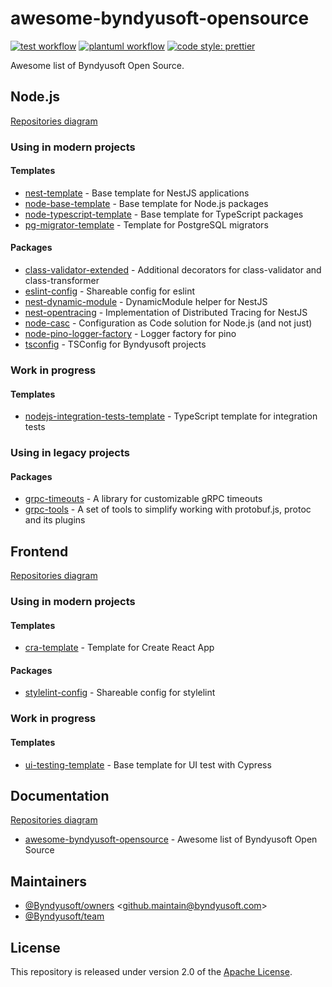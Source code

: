 # awesome-byndyusoft-opensource

[![test workflow](https://github.com/Byndyusoft/awesome-byndyusoft-opensource/actions/workflows/test.yaml/badge.svg?branch=master)](https://github.com/Byndyusoft/awesome-byndyusoft-opensource/actions/workflows/test.yaml)
[![plantuml workflow](https://github.com/Byndyusoft/awesome-byndyusoft-opensource/actions/workflows/plantuml.yaml/badge.svg?branch=master)](https://github.com/Byndyusoft/awesome-byndyusoft-opensource/actions/workflows/plantuml.yaml)
[![code style: prettier](https://img.shields.io/badge/code_style-prettier-ff69b4.svg)](https://github.com/prettier/prettier)

Awesome list of Byndyusoft Open Source.

## Node.js

[Repositories diagram](https://github.com/Byndyusoft/awesome-byndyusoft-opensource/wiki/Node.js)

### Using in modern projects

#### Templates

- [nest-template](https://github.com/Byndyusoft/nest-template) - Base template for NestJS applications
- [node-base-template](https://github.com/Byndyusoft/node-base-template) - Base template for Node.js packages
- [node-typescript-template](https://github.com/Byndyusoft/node-typescript-template) - Base template for TypeScript packages
- [pg-migrator-template](https://github.com/Byndyusoft/pg-migrator-template) - Template for PostgreSQL migrators

#### Packages

- [class-validator-extended](https://github.com/Byndyusoft/class-validator-extended) - Additional decorators for class-validator and class-transformer
- [eslint-config](https://github.com/Byndyusoft/eslint-config) - Shareable config for eslint
- [nest-dynamic-module](https://github.com/Byndyusoft/nest-dynamic-module) - DynamicModule helper for NestJS
- [nest-opentracing](https://github.com/Byndyusoft/nest-opentracing) - Implementation of Distributed Tracing for NestJS
- [node-casc](https://github.com/Byndyusoft/node-casc) - Configuration as Code solution for Node.js (and not just)
- [node-pino-logger-factory](https://github.com/Byndyusoft/node-pino-logger-factory) - Logger factory for pino
- [tsconfig](https://github.com/Byndyusoft/tsconfig) - TSConfig for Byndyusoft projects

### Work in progress

#### Templates

- [nodejs-integration-tests-template](https://github.com/Byndyusoft/nodejs-integration-tests-template) - TypeScript template for integration tests

### Using in legacy projects

#### Packages

- [grpc-timeouts](https://github.com/Byndyusoft/grpc-timeouts) - A library for customizable gRPC timeouts
- [grpc-tools](https://github.com/Byndyusoft/grpc-tools) - A set of tools to simplify working with protobuf.js, protoc and its plugins

## Frontend

[Repositories diagram](https://github.com/Byndyusoft/awesome-byndyusoft-opensource/wiki/Frontend)

### Using in modern projects

#### Templates

- [cra-template](https://github.com/Byndyusoft/cra-template) - Template for Create React App

#### Packages

- [stylelint-config](https://github.com/Byndyusoft/stylelint-config) - Shareable config for stylelint

### Work in progress

#### Templates

- [ui-testing-template](https://github.com/Byndyusoft/ui-testing-template) - Base template for UI test with Cypress

## Documentation

[Repositories diagram](https://github.com/Byndyusoft/awesome-byndyusoft-opensource/wiki/Documentation)

- [awesome-byndyusoft-opensource](https://github.com/Byndyusoft/awesome-byndyusoft-opensource) - Awesome list of Byndyusoft Open Source

## Maintainers

- [@Byndyusoft/owners](https://github.com/orgs/Byndyusoft/teams/owners) <<github.maintain@byndyusoft.com>>
- [@Byndyusoft/team](https://github.com/orgs/Byndyusoft/teams/team)

## License

This repository is released under version 2.0 of the
[Apache License](https://www.apache.org/licenses/LICENSE-2.0).
